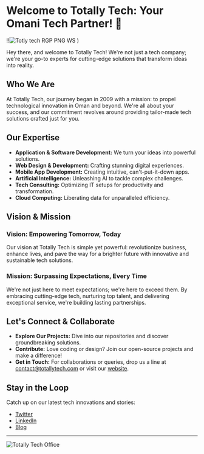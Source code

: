 # Welcome to Totally Tech: Your Omani Tech Partner! 🚀

!!![Totly tech RGP PNG WS](https://github.com/Totally-Tech-co/.github/assets/96175964/9277c03a-73fc-43c4-a512-a2593fbf0dfa)
) <!-- Add the actual URL of the company logo -->

Hey there, and welcome to Totally Tech! We're not just a tech company; we're your go-to experts for cutting-edge solutions that transform ideas into reality.

## Who We Are

At Totally Tech, our journey began in 2009 with a mission: to propel technological innovation in Oman and beyond. We're all about your success, and our commitment revolves around providing tailor-made tech solutions crafted just for you.

## Our Expertise

- **Application & Software Development:** We turn your ideas into powerful solutions.
- **Web Design & Development:** Crafting stunning digital experiences.
- **Mobile App Development:** Creating intuitive, can't-put-it-down apps.
- **Artificial Intelligence:** Unleashing AI to tackle complex challenges.
- **Tech Consulting:** Optimizing IT setups for productivity and transformation.
- **Cloud Computing:** Liberating data for unparalleled efficiency.

## Vision & Mission

### Vision: Empowering Tomorrow, Today
Our vision at Totally Tech is simple yet powerful: revolutionize business, enhance lives, and pave the way for a brighter future with innovative and sustainable tech solutions.

### Mission: Surpassing Expectations, Every Time
We're not just here to meet expectations; we're here to exceed them. By embracing cutting-edge tech, nurturing top talent, and delivering exceptional service, we're building lasting partnerships.

## Let's Connect & Collaborate

- **Explore Our Projects:** Dive into our repositories and discover groundbreaking solutions.
- **Contribute:** Love coding or design? Join our open-source projects and make a difference!
- **Get in Touch:** For collaborations or queries, drop us a line at contact@totallytech.com or visit our [website](https://www.totallytech.com/contact).

## Stay in the Loop

Catch up on our latest tech innovations and stories:
- [Twitter](https://twitter.com/totallytech)
- [LinkedIn](https://www.linkedin.com/company/totallytech)
- [Blog](https://blog.totallytech.com)

---

![Totally Tech Office](link_to_office_image) <!-- Share an image showcasing your company's office or team -->
